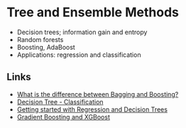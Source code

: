 # Tree and Ensemble Methods

* Decision trees; information gain and entropy
* Random forests
* Boosting, AdaBoost
* Applications: regression and classification

## Links
* [What is the difference between Bagging and Boosting?](https://quantdare.com/what-is-the-difference-between-bagging-and-boosting/)
* [Decision Tree - Classification](http://www.saedsayad.com/decision_tree.htm)
* [Getting started with Regression and Decision Trees](https://cambridgecoding.wordpress.com/2016/01/03/getting-started-with-regression-and-decision-trees/)
* [Gradient Boosting and XGBoost](https://hackernoon.com/gradient-boosting-and-xgboost-90862daa6c77)
